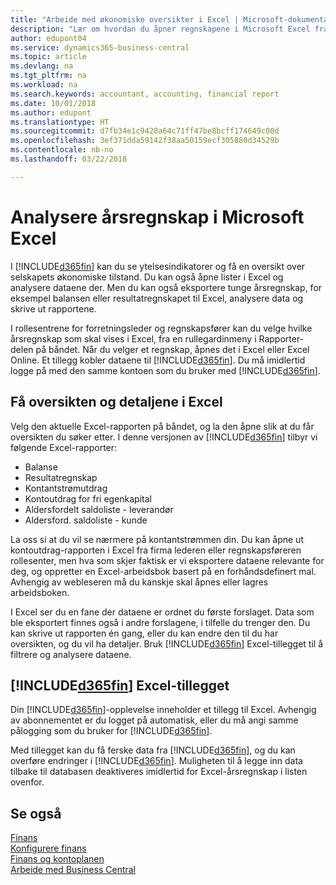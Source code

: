 ```yaml
---
title: "Arbeide med økonomiske oversikter i Excel | Microsoft-dokumentasjon"
description: "Lær om hvordan du åpner regnskapene i Microsoft Excel fra Business Central for bedre analyser."
author: edupont04
ms.service: dynamics365-business-central
ms.topic: article
ms.devlang: na
ms.tgt_pltfrm: na
ms.workload: na
ms.search.keywords: accountant, accounting, financial report
ms.date: 10/01/2018
ms.author: edupont
ms.translationtype: HT
ms.sourcegitcommit: d7fb34e1c9428a64c71ff47be8bcff174649c00d
ms.openlocfilehash: 3ef371dda59142f38aa50159ecf305880d34529b
ms.contentlocale: nb-no
ms.lasthandoff: 03/22/2018

---
```

# <a name="analyzing-financial-statements-in-microsoft-excel"></a>Analysere årsregnskap i Microsoft Excel
I [!INCLUDE[d365fin](includes/d365fin_md.md)] kan du se ytelsesindikatorer og få en oversikt over selskapets økonomiske tilstand. Du kan også åpne lister i Excel og analysere dataene der. Men du kan også eksportere tunge årsregnskap, for eksempel balansen eller resultatregnskapet til Excel, analysere data og skrive ut rapportene.  

I rollesentrene for forretningsleder og regnskapsfører kan du velge hvilke årsregnskap som skal vises i Excel, fra en rullegardinmeny i Rapporter-delen på båndet. Når du velger et regnskap, åpnes det i Excel eller Excel Online. Et tillegg kobler dataene til [!INCLUDE[d365fin](includes/d365fin_md.md)]. Du må imidlertid logge på med den samme kontoen som du bruker med [!INCLUDE[d365fin](includes/d365fin_md.md)].  

## <a name="getting-the-overview-and-the-details-in-excel"></a>Få oversikten og detaljene i Excel
Velg den aktuelle Excel-rapporten på båndet, og la den åpne slik at du får oversikten du søker etter. I denne versjonen av [!INCLUDE[d365fin](includes/d365fin_md.md)] tilbyr vi følgende Excel-rapporter:

- Balanse  
- Resultatregnskap  
- Kontantstrømutdrag  
- Kontoutdrag for fri egenkapital  
- Aldersfordelt saldoliste - leverandør  
- Aldersford. saldoliste - kunde  

La oss si at du vil se nærmere på kontantstrømmen din. Du kan åpne ut kontoutdrag-rapporten i Excel fra firma lederen eller regnskapsføreren rollesenter, men hva som skjer faktisk er vi eksportere dataene relevante for deg, og oppretter en Excel-arbeidsbok basert på en forhåndsdefinert mal. Avhengig av webleseren må du kanskje skal åpnes eller lagres arbeidsboken.  

I Excel ser du en fane der dataene er ordnet du første forslaget. Data som ble eksportert finnes også i andre forslagene, i tilfelle du trenger den. Du kan skrive ut rapporten én gang, eller du kan endre den til du har oversikten, og du vil ha detaljer. Bruk [!INCLUDE[d365fin](includes/d365fin_md.md)] Excel-tillegget til å filtrere og analysere dataene.  

## <a name="the-included365finincludesd365finmdmd-excel-add-in"></a>[!INCLUDE[d365fin](includes/d365fin_md.md)] Excel-tillegget
Din [!INCLUDE[d365fin](includes/d365fin_md.md)]-opplevelse inneholder et tillegg til Excel. Avhengig av abonnementet er du logget på automatisk, eller du må angi samme pålogging som du bruker for [!INCLUDE[d365fin](includes/d365fin_md.md)].  

Med tillegget kan du få ferske data fra [!INCLUDE[d365fin](includes/d365fin_md.md)], og du kan overføre endringer i [!INCLUDE[d365fin](includes/d365fin_md.md)]. Muligheten til å legge inn data tilbake til databasen deaktiveres imidlertid for Excel-årsregnskap i listen ovenfor.  

## <a name="see-also"></a>Se også
[Finans](finance.md)  
[Konfigurere finans](finance-setup-finance.md)  
[Finans og kontoplanen](finance-general-ledger.md)  
[Arbeide med Business Central](ui-work-product.md)  

